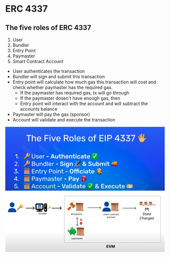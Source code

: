 # ERC 4337

## The five roles of ERC 4337
1. User
2. Bundler
3. Entry Point
4. Paymaster
5. Smart Contract Account

- User authenticates the transaction
- Bundler will sign and submit this transaction 
- Entry point will calculate how much gas this transaction will cost and check whether paymaster has the required gas.
  - If the paymaster has required gas, tx will go through
  - If the paymaster dosen't have enough gas, then
  - Entry point will interact with the account and will subtract the accounts balance
- Paymaster will pay the gas (sponsor)
- Account will validate and execute the transaction

![5 Roles of ERC 4337](./images/erc4337-roles.png)
![ERC 4337 Workflow](./images/erc4337-workflow.png)

